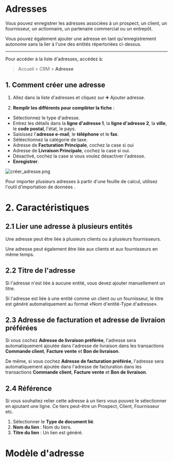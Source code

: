 # Adresses
Vous pouvez enregistrer les adresses associées à un prospect, un client, un fournisseur, un actionnaire, un partenaire commercial ou un entrepôt.

Vous pouvez également ajouter une adresse en tant qu'enregistrement autonome sans la lier à l'une des entités répertoriées ci-dessus.

---

Pour accéder à la liste d'adresses, accédez à:

> Accueil > CRM > **Adresse**

## 1. Comment créer une adresse

1. Allez dans la liste d'adresses et cliquez sur :heavy_plus_sign: Ajouter adresse.

2. **Remplir les différents pour complèter la fiche** : 

- Sélectionnez le type d'adresse.
- Entrez les détails dans la **ligne d'adresse 1**, la **ligne d'adresse 2**, la **ville**, le **code postal**, l'état, le pays.
- Saisissez l'**adresse e-mail**, le **téléphone** et le **fax**.
- Séléectionnez la catégorie de taxe.
- Adresse de **Facturation Principale**, cochez la case si oui
- Adresse de **Livraison Principale**, cochez la case si oui.
- Désactivé, cochez la case si vous voulez désactiver l'adresse.
- **Enregistrer**.

![créer_adresse.png](/content/crm/address/créer_adresse.png)

Pour importer plusieurs adresses à partir d'une feuille de calcul, utilisez l'outil d'importation de données .

# 2. Caractéristiques

## 2.1 Lier une adresse à plusieurs entités

Une adresse peut être liée à plusieurs clients ou à plusieurs fournisseurs.

Une adresse peut également être liée aux clients et aux fournisseurs en même temps.

## 2.2 Titre de l'adresse

Si l'adresse n'est liée à aucune entité, vous devez ajouter manuellement un titre.

Si l'adresse est liée à une entité comme un client ou un fournisseur, le titre est généré automatiquement au format «Nom d'entité-Type d'adresse».

## 2.3 Adresse de facturation et adresse de livraion préférées

Si vous cochez **Adresse de livraison préférée**, l'adresse sera automatiquement ajoutée dans l'adresse de livraison dans les transactions **Commande client**, **Facture vente** et **Bon de livraison**.

De même, si vous cochez **Adresse de facturation préférée**, l'adresse sera automatiquement ajoutée dans l'adresse de facturation dans les transactions **Commande client**, **Facture vente** et **Bon de livraison**.

## 2.4 Référence

Si vous souhaitez relier cette adresse à un tiers vous pouvez le sélectionner en ajoutant une ligne. Ce tiers peut-être un Prospect, Client, Fournisseur etc.

1. Sélectionner le **Type de document lié**.
2. **Nom du lien** : Nom du tiers.
3. **Titre du lien** : Un lien est généré.


# Modèle d'adresse